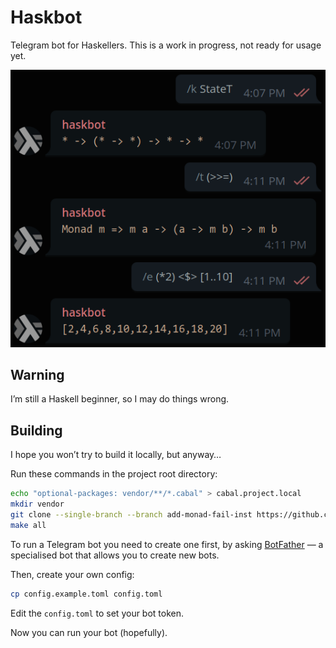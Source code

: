 # Haskbot

Telegram bot for Haskellers.
This is a work in progress, not ready for usage yet.

![Screen1](img/screen1.png)

## Warning

I’m still a Haskell beginner, so I may do things wrong.

## Building

I hope you won’t try to build it locally, but anyway…

Run these commands in the project root directory:

```sh
echo "optional-packages: vendor/**/*.cabal" > cabal.project.local
mkdir vendor
git clone --single-branch --branch add-monad-fail-inst https://github.com/vyorkin/telegram-bot-simple.git vendor/
make all
```

To run a Telegram bot you need to create one first, by asking
[BotFather](https://telegram.me/botfather) — a specialised bot
that allows you to create new bots.

Then, create your own config:


```sh
cp config.example.toml config.toml
```

Edit the `config.toml` to set your bot token.

Now you can run your bot (hopefully).
